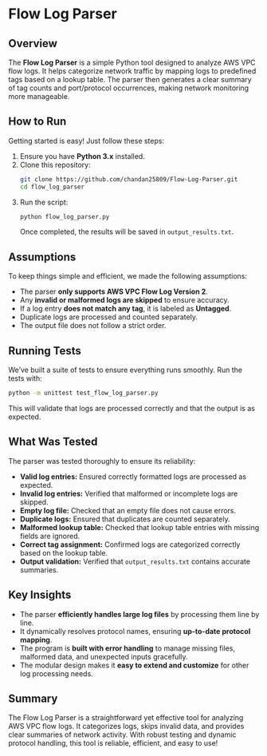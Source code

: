 # Flow Log Parser

## Overview
The **Flow Log Parser** is a simple Python tool designed to analyze AWS VPC flow logs. It helps categorize network traffic by mapping logs to predefined tags based on a lookup table. The parser then generates a clear summary of tag counts and port/protocol occurrences, making network monitoring more manageable.

## How to Run
Getting started is easy! Just follow these steps:
1. Ensure you have **Python 3.x** installed.
2. Clone this repository:
   ```sh
   git clone https://github.com/chandan25809/Flow-Log-Parser.git
   cd flow_log_parser
   ```
3. Run the script:
   ```sh
   python flow_log_parser.py
   ```
   Once completed, the results will be saved in `output_results.txt`.

## Assumptions
To keep things simple and efficient, we made the following assumptions:
- The parser **only supports AWS VPC Flow Log Version 2**.
- Any **invalid or malformed logs are skipped** to ensure accuracy.
- If a log entry **does not match any tag**, it is labeled as **Untagged**.
- Duplicate logs are processed and counted separately.
- The output file does not follow a strict order.

## Running Tests
We’ve built a suite of tests to ensure everything runs smoothly. Run the tests with:
```sh
python -m unittest test_flow_log_parser.py
```
This will validate that logs are processed correctly and that the output is as expected.

## What Was Tested
The parser was tested thoroughly to ensure its reliability:
- **Valid log entries:** Ensured correctly formatted logs are processed as expected.
- **Invalid log entries:** Verified that malformed or incomplete logs are skipped.
- **Empty log file:** Checked that an empty file does not cause errors.
- **Duplicate logs:** Ensured that duplicates are counted separately.
- **Malformed lookup table:** Checked that lookup table entries with missing fields are ignored.
- **Correct tag assignment:** Confirmed logs are categorized correctly based on the lookup table.
- **Output validation:** Verified that `output_results.txt` contains accurate summaries.

## Key Insights
- The parser **efficiently handles large log files** by processing them line by line.
- It dynamically resolves protocol names, ensuring **up-to-date protocol mapping**.
- The program is **built with error handling** to manage missing files, malformed data, and unexpected inputs gracefully.
- The modular design makes it **easy to extend and customize** for other log processing needs.

## Summary
The Flow Log Parser is a straightforward yet effective tool for analyzing AWS VPC flow logs. It categorizes logs, skips invalid data, and provides clear summaries of network activity. With robust testing and dynamic protocol handling, this tool is reliable, efficient, and easy to use!
